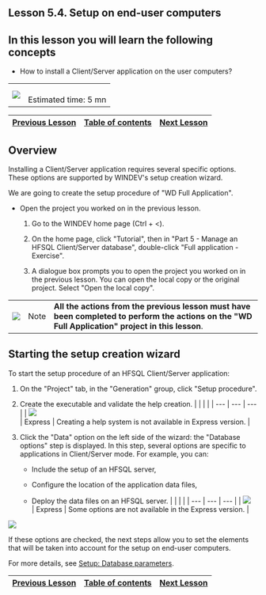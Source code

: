 
## Lesson 5.4. Setup on end-user computers
<a name="NOTE1"></a>
<a name="NOTE1_1"></a>


## In this lesson you will learn the following concepts
<a name="this_lesson_you_will_learn_the_following_concepts_ELTTEXTE000107"></a>


- How to install a Client/Server application on the user computers?





|   |   |
| --- | --- |
| ![](https://doc.pcsoft.fr/en-US/images/image.awp?langid=3&name=dur%E9e.png)<br> | <br>Estimated time: 5 mn |

| [Previous Lesson](../TutoWD/1410087542.md) | [Table of contents](../TutoWD/1410087560.md) | [Next Lesson](../TutoWD/1410087544.md) |
| --- | --- | --- |





<a name="NOTE2"></a>
<a name="NOTE2_1"></a>


## Overview
<a name="overview_ELTTEXTE000154"></a>
Installing a Client/Server application requires several specific options. These options are supported by WINDEV's setup creation wizard.

We are going to create the setup procedure of "WD Full Application". 

- Open the project you worked on in the previous lesson. 

	1. Go to the WINDEV home page (Ctrl + &lt;).

	2. On the home page, click "Tutorial", then in "Part 5 - Manage an HFSQL Client/Server database", double-click "Full application - Exercise".

	3. A dialogue box prompts you to open the project you worked on in the previous lesson. You can open the local copy or the original project. Select "Open the local copy". 





|   |   |   |
| --- | --- | --- |
| ![](https://doc.pcsoft.fr/en-US/images/image.awp?langid=3&name=note.png)<br> | Note | **All the actions from the previous lesson must have been completed to perform the actions on the "WD Full Application" project in this lesson**. |





<a name="NOTE3"></a>
<a name="NOTE3_1"></a>


## Starting the setup creation wizard
<a name="starting_the_setup_creation_wizard_ELTTEXTE000196"></a>
To start the setup procedure of an HFSQL Client/Server application:

1. On the "Project" tab, in the "Generation" group, click "Setup procedure".

2. Create the executable and validate the help creation. 
	|   |   |   |
| --- | --- | --- |
| ![](https://doc.pcsoft.fr/en-US/images/image.awp?langid=3&name=vierge.png)<br> | Express | Creating a help system is not available in Express version. |





3. Click the "Data" option on the left side of the wizard: the "Database options" step is displayed. In this step, several options are specific to applications in Client/Server mode. For example, you can:

	- Include the setup of an HFSQL server,

	- Configure the location of the application data files,

	- Deploy the data files on an HFSQL server. 
			|   |   |   |
| --- | --- | --- |
| ![](https://doc.pcsoft.fr/en-US/images/image.awp?langid=3&name=vierge.png)<br> | Express | Some options are not available in the Express version. |




![](https://doc.pcsoft.fr/en-US/images/image.awp?langid=3&name=P5_Application%20compl%E8te%20-%20Cr%E9ation%20install%20-%20HC%20N%B0001.jpg&type=thumb)



 If these options are checked, the next steps allow you to set the elements that will be taken into account for the setup on end-user computers.




For more details, see [Setup: Database parameters](../Editeurs/2028086.md).

| [Previous Lesson](../TutoWD/1410087542.md) | [Table of contents](../TutoWD/1410087560.md) | [Next Lesson](../TutoWD/1410087544.md) |
| --- | --- | --- |




